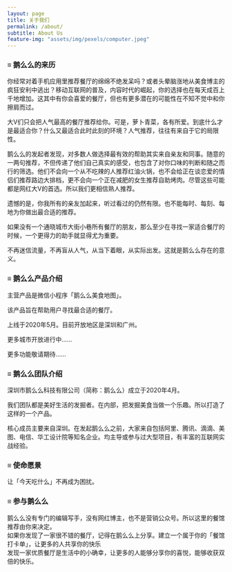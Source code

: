 ```yaml
---
layout: page
title: 关于我们
permalink: /about/
subtitle: About Us
feature-img: "assets/img/pexels/computer.jpeg"
---
```


### ≡ 鹅么么的来历

你经常对着手机应用里推荐餐厅的绵绵不绝发呆吗？或者头晕脑涨地从美食博主的疯狂安利中逃出？移动互联网的普及，内容时代的崛起，你的选择也在每天成百上千地增加。这其中有你会喜爱的餐厅，但也有更多潜在的可能性在不知不觉中和你擦肩而过。<br/>

大V们只会把人气最高的餐厅推荐给你。可是，萝卜青菜，各有所爱。到底什么才是最适合你？什么又最适合此时此刻的环境？人气推荐，往往有来自于它的局限性。<br/>

鹅么么的发起者发现，对多数人做选择最有效的帮助其实来自亲友和同事。随意的一两句推荐，不但传递了他们自己真实的感受，也包含了对你口味的判断和随之而行的筛选。他们不会向一个从不吃辣的人推荐红油火锅，也不会给正在谈恋爱的情侣们推荐路边大排档，更不会向一个正在减肥的女生推荐自助烤肉。尽管这些可能都是网红大V的首选。所以我们更相信熟人推荐。<br/>

遗憾的是，你我所有的亲友加起来，听过看过的仍然有限。也不能每时、每刻、每地为你做出最合适的推荐。<br/>

如果没有一个通晓城市大街小巷所有餐厅的朋友，那么至少在寻找一家适合餐厅的时候，一个更得力的助手就显得尤为重要。<br/>

不再迷信流量，不再盲从人气，从当下着眼，从实际出发。这就是鹅么么存在的意义。<br/>

### ≡ 鹅么么产品介绍

主营产品是微信小程序「鹅么么美食地图」。<br/>

该产品旨在帮助用户寻找最合适的餐厅。<br/>

上线于2020年5月。目前开放地区是深圳和广州。<br/>

更多城市开放进行中……</br>

更多功能敬请期待……</br>

### ≡ 鹅么么团队介绍

深圳市鹅么么科技有限公司（简称：鹅么么）成立于2020年4月。<br/>

我们团队都是美好生活的发掘者。在内部，把发掘美食当做一个乐趣。所以打造了这样的一个产品。</br>

核心成员主要来自深圳。在发起鹅么么之前，大家来自包括阿里、腾讯、滴滴、美图、电信、华工设计院等知名企业。均主导或参与过大型项目，有丰富的互联网实战经验。</br>

### ≡ 使命愿景

让「今天吃什么」不再成为困扰。</br>

### ≡ 参与鹅么么

鹅么么没有专门的编辑写手，没有网红博主，也不是营销公众号。所以这里的餐馆推荐由你来决定。<br/>
如果你发现了一家很不错的餐厅，记得在鹅么么上分享。建立一个属于你的「餐馆打卡单」，让更多的人共享你的快乐<br/>
发现一家优质餐厅是生活中的小确幸，让更多的人能够分享你的喜悦，能够收获双倍的快乐。</br>




